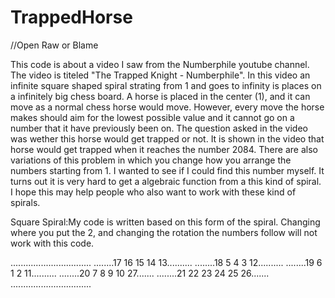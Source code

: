 # TrappedHorse

//Open Raw or Blame

This code is about a video I saw from the Numberphile youtube channel. The video is titeled "The Trapped Knight - Numberphile". In this video an infinite square shaped
spiral strating from 1 and goes to infinity is places on a infinitely big chess board. A horse is placed in the center (1), and it can move as a normal chess horse would
move. However, every move the horse makes should aim for the lowest possible value and it cannot go on a number that it have previously been on. The question asked in the
video was wether this horse would get trapped or not. It is shown in the video that horse would get trapped when it reaches the number 2084. There are also variations of 
this problem in which you change how you arrange the numbers starting from 1. I wanted to see if I could find this number myself. It turns out it is very hard to get a 
algebraic function from a this kind of spiral. I hope this may help people who also want to work with these kind of spirals.

Square Spiral:My code is written based on this form of the spiral. Changing where you put the 2, and changing the rotation the numbers follow will not work with this code.

................................
........17 16 15 14 13..........
........18  5  4  3 12..........
........19  6  1  2 11..........
........20  7  8  9 10 27.......
........21 22 23 24 25 26.......
................................
